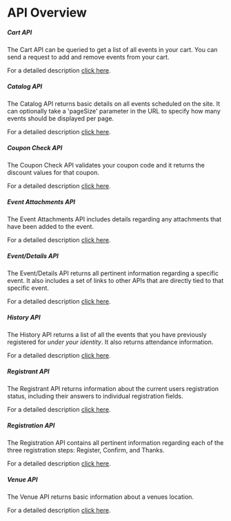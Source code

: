 # API Overview

##### Cart API

The Cart API can be queried to get a list of all events in your cart. You can  send a request to add and remove events from your cart. 

For a detailed description [click here](cart/README.md).

##### Catalog API

The Catalog API returns basic details on all events scheduled on the site. It can optionally take a 'pageSize' parameter in the URL to specify how many events should be displayed per page.

For a detailed description [click here](catalog/README.md).

##### Coupon Check API

The Coupon Check API validates your coupon code and it returns the discount values for that coupon. 

For a detailed description [click here](coupon_check/README.md).

##### Event Attachments API

The Event Attachments API includes details regarding any attachments that have been added to the event. 

For a detailed description [click here](event_attachments/README.md).

##### Event/Details API

The Event/Details API returns all pertinent information regarding a specific event. It also includes a set of links to other APIs that are directly tied to that specific event. 

For a detailed description [click here](event_details/README.md).

##### History API

The History API returns a list of all the events that you have previously registered for _under your identity_. It also returns attendance information.

For a detailed description [click here](event_details/README.md).

##### Registrant API

The Registrant API returns information about the current users registration status, including their answers to individual registration fields. 

For a detailed description [click here](registrant/README.md).

##### Registration API

The Registration API contains all pertinent information regarding each of the three registration steps: Register, Confirm, and Thanks.

For a detailed description [click here](registration/README.md).

##### Venue API

The Venue API returns basic information about a venues location. 

For a detailed description [click here](venue/README.md).

